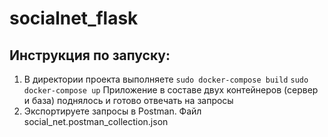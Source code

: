 # socialnet_flask
## Инструкция по запуску:
1. В директории проекта выполняете
  ``sudo docker-compose build``
  ``sudo docker-compose up``
  Приложение в составе двух контейнеров (сервер и база) поднялось и готово отвечать на запросы
2. Экспортируете запросы в Postman. Файл social_net.postman_collection.json
